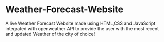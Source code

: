 # Weather-Forecast-Website
A live Weather Forecast Website made using HTML,CSS and JavaScript integrated with openweather  API to provide the user with the most recent and updated Weather of the city of choice!
